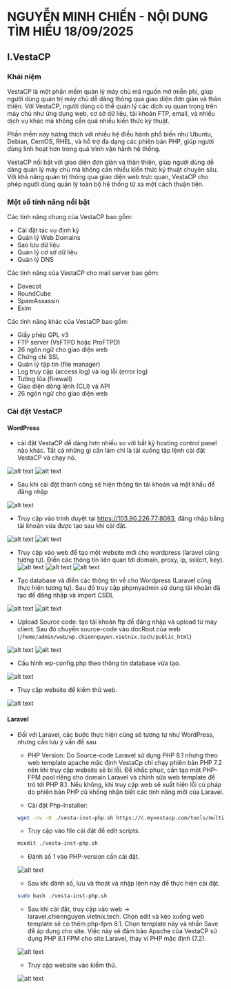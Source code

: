 # NGUYỄN MINH CHIẾN - NỘI DUNG TÌM HIỂU 18/09/2025
## I.VestaCP
### Khái niệm
VestaCP là một phần mềm quản lý máy chủ mã nguồn mở miễn phí, giúp người dùng quản trị máy chủ dễ dàng thông qua giao diện đơn giản và thân thiện.
Với VestaCP, người dùng có thể quản lý các dịch vụ quan trọng trên máy chủ như ứng dụng web, cơ sở dữ liệu, tài khoản FTP, email, và nhiều dịch vụ khác mà không cần quá nhiều kiến thức kỹ thuật.

Phần mềm này tương thích với nhiều hệ điều hành phổ biến như Ubuntu, Debian, CentOS, RHEL, và hỗ trợ đa dạng các phiên bản PHP, giúp người dùng linh hoạt hơn trong quá trình vận hành hệ thống.

VestaCP nổi bật với giao diện đơn giản và thân thiện, giúp người dùng dễ dàng quản lý máy chủ mà không cần nhiều kiến thức kỹ thuật chuyên sâu. Với khả năng quản trị thông qua giao diện web trực quan, VestaCP cho phép người dùng quản lý toàn bộ hệ thống từ xa một cách thuận tiện.

### Một số tính năng nổi bật
Các tính năng chung của VestaCP bao gồm:
- Cài đặt tác vụ định kỳ
- Quản lý Web Domains
- Sao lưu dữ liệu
- Quản lý cơ sở dữ liệu
- Quản lý DNS

Các tính năng của VestaCP cho mail server bao gồm:
- Dovecot
- RoundCube
- SpamAssassin
- Exim

Các tính năng khác của VestaCP bao gồm:
- Giấy phép GPL v3
- FTP server (VsFTPD hoặc ProFTPD)
- 26 ngôn ngữ cho giao diện web
- Chứng chỉ SSL
- Quản lý tập tin (file manager)
- Log truy cập (access log) và log lỗi (error log)
- Tường lửa (firewall)
- Giao diện dòng lệnh (CLI) và API
- 26 ngôn ngữ cho giao diện web

### Cài đặt VestaCP
#### WordPress

- cài đặt VestaCP dễ dàng hơn nhiều so với bất kỳ hosting control panel nào khác. Tất cả những gì cần làm chỉ là tải xuống tập lệnh cài đặt VestaCP và chạy nó.

![alt text](./image-topic8/image-2.png)
![alt text](./image-topic8/image-3.png)
- Sau khi cài đặt thành công sẽ hiện thông tin tài khoản và mật khẩu để đăng nhập

![alt text](./image-topic8/image-4.png)

- Truy cập vào trình duyệt tại https://103.90.226.77:8083, đăng nhập bằng tài khoản vừa được tạo sau khi cài đặt.

![alt text](./image-topic8/image-5.png)
![alt text](image-6.png)

- Truy cập vào web để tạo một website mới cho wordpress (laravel cũng tương tự). Điền các thông tin liên quan tới domain, proxy, ip, ssl(crt, key).
![alt text](./image-topic8/image-7.png)
![alt text](./image-topic8/image-8.png)
![alt text](./image-topic8/image-10.png)

- Tạo database và điền các thông tin về cho Wordpress (Laravel cũng thực hiện tương tự). Sau đó truy cập phpmyadmin sử dụng tài khoản đã tạo để đăng nhập và import CSDL

![alt text](./image-topic8/image-11.png)
![alt text](./image-topic8/image-12.png)

- Upload Source code: tạo tài khoản ftp để đăng nhập và upload từ máy client. Sau đó chuyển source-code vào docRoot của web (`/home/admin/web/wp.chiennguyen.vietnix.tech/public_html`)

![alt text](./image-topic8/image-13.png)
![alt text](./image-topic8/image-14.png)

- Cấu hình wp-config.php theo thông tin database vừa tạo.

![alt text](./image-topic8/image-15.png)

- Truy cập website để kiểm thử web.

![alt text](./image-topic8/image-16.png)

#### Laravel
- Đối với Laravel, các bước thực hiện cũng sẽ tương tự như WordPress, nhưng cần lưu ý vấn đề sau.

    - PHP Version: Do Source-code Laravel sử dụng PHP 8.1 nhưng theo web template apache mặc định VestaCp chỉ chạy phiên bản PHP 7.2 nên khi truy cập website sẽ bị lỗi. Để khắc phục, cần tạo một PHP-FPM pool riêng cho domain Laravel và chỉnh sửa web template để trỏ tới PHP 8.1. Nếu không, khi truy cập web sẽ xuất hiện lỗi cú pháp do phiên bản PHP cũ không nhận biết các tính năng mới của Laravel.

    - Cài đặt Php-Installer:
    ```bash
    wget -nv -O ./vesta-inst-php.sh https://c.myvestacp.com/tools/multi-php-install.sh
    ```
    - Truy cập vào file cài đặt để edit scripts.
    ```bash
    mcedit ./vesta-inst-php.sh
    ```
    - Đánh số 1 vào PHP-version cần cài đặt.

    ![alt text](./image-topic8/image-17.png)

    - Sau khi đánh số, lưu và thoát và nhập lệnh này để thực hiện cài đặt.
    ```bash
    sudo bash ./vesta-inst-php.sh
    ```

    - Sau khi cài đặt, truy cập vào web -> laravel.chiennguyen.vietnix.tech. Chọn edit và kéo xuống web template sẽ có thêm php-fpm 8.1. Chọn template này và nhấn Save để áp dụng cho site. Việc này sẽ đảm bảo Apache của VestaCP sử dụng PHP 8.1 FPM cho site Laravel, thay vì PHP mặc định (7.2).

    ![alt text](./image-topic8/image-18.png)

    - Truy cập website vào kiểm thử.

    ![alt text](./image-topic8/image-19.png)